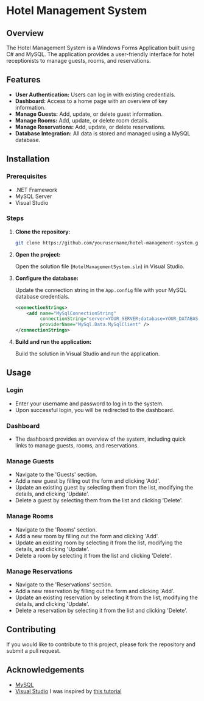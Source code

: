 # Hotel Management System

## Overview

The Hotel Management System is a Windows Forms Application built using C# and MySQL. The application provides a user-friendly interface for hotel receptionists to manage guests, rooms, and reservations. 

## Features

- **User Authentication:** Users can log in with existing credentials.
- **Dashboard:** Access to a home page with an overview of key information.
- **Manage Guests:** Add, update, or delete guest information.
- **Manage Rooms:** Add, update, or delete room details.
- **Manage Reservations:** Add, update, or delete reservations.
- **Database Integration:** All data is stored and managed using a MySQL database.

## Installation

### Prerequisites

- .NET Framework
- MySQL Server
- Visual Studio

### Steps

1. **Clone the repository:**

    ```sh
    git clone https://github.com/yourusername/hotel-management-system.git
    ```

2. **Open the project:**

    Open the solution file (`HotelManagementSystem.sln`) in Visual Studio.

3. **Configure the database:**

    Update the connection string in the `App.config` file with your MySQL database credentials.

    ```xml
    <connectionStrings>
        <add name="MySqlConnectionString" 
             connectionString="server=YOUR_SERVER;database=YOUR_DATABASE;uid=YOUR_USERNAME;pwd=YOUR_PASSWORD;" 
             providerName="MySql.Data.MySqlClient" />
    </connectionStrings>
    ```


4. **Build and run the application:**

    Build the solution in Visual Studio and run the application.

## Usage

### Login

- Enter your username and password to log in to the system.
- Upon successful login, you will be redirected to the dashboard.

### Dashboard

- The dashboard provides an overview of the system, including quick links to manage guests, rooms, and reservations.

### Manage Guests

- Navigate to the 'Guests' section.
- Add a new guest by filling out the form and clicking 'Add'.
- Update an existing guest by selecting them from the list, modifying the details, and clicking 'Update'.
- Delete a guest by selecting them from the list and clicking 'Delete'.

### Manage Rooms

- Navigate to the 'Rooms' section.
- Add a new room by filling out the form and clicking 'Add'.
- Update an existing room by selecting it from the list, modifying the details, and clicking 'Update'.
- Delete a room by selecting it from the list and clicking 'Delete'.

### Manage Reservations

- Navigate to the 'Reservations' section.
- Add a new reservation by filling out the form and clicking 'Add'.
- Update an existing reservation by selecting it from the list, modifying the details, and clicking 'Update'.
- Delete a reservation by selecting it from the list and clicking 'Delete'.

## Contributing

If you would like to contribute to this project, please fork the repository and submit a pull request. 


## Acknowledgements

- [MySQL](https://www.mysql.com/)
- [Visual Studio](https://visualstudio.microsoft.com/)
I was inspired by [this tutorial](https://www.youtube.com/watch?v=nmjd600ZT3g)
